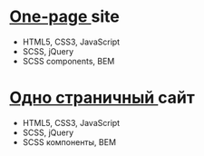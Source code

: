 <h1><a href="https://warm-dusk-db9f0d.netlify.app/" target="_blank">One-page </a> site</h1>
<ul>
  <li>HTML5, CSS3, JavaScript</li>
  <li>SCSS, jQuery</li>
  <li>SCSS components, BEM</li>
</ul>

<h1><a href="https://warm-dusk-db9f0d.netlify.app/" target="_blank">Одно страничный </a> сайт</h1>
<ul>
  <li>HTML5, CSS3, JavaScript</li>
  <li>SCSS, jQuery</li>
  <li>SCSS компоненты, BEM</li>
</ul>
